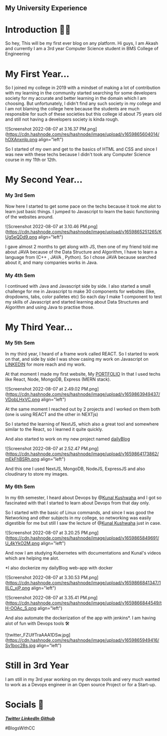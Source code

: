 ## My University Experience


# Introduction 👋🏽

So hey, This will be my first ever blog on any platform. 
Hi guys, I am Akash and currently I am a 3rd year Computer Science student in BMS College of Engineering

# My First Year...

So I joined my college in 2019 with a mindset of making a lot of contribution with my learning in the community started searching for some developers society for my accurate and better learning in the domain which I am choosing.
But unfortunately, I didn't find any such society in my college and I am not blaming the college here because the students are much responsible for such of these societies but this college id about 75 years old and still not having a developers society is kinda rough.

![Screenshot 2022-08-07 at 3.16.37 PM.png](https://cdn.hashnode.com/res/hashnode/image/upload/v1659865604014/hOXAnxnlp.png align="left")


So I started of my own and get to the basics of HTML and CSS and since I was new with these techs because I didn't took any Computer Science course in my 11th or 12th.


# My Second Year...

### My 3rd Sem

Now here I started to get some pace on the techs because it took me alot to learn just basic things.
I jumped to Javascript to learn the basic functioning of the websites around.



![Screenshot 2022-08-07 at 3.10.46 PM.png](https://cdn.hashnode.com/res/hashnode/image/upload/v1659865251265/KUg5eQDd9.png align="left")

I gave almost 2 months to get along with JS, then one of my friend told me about JAVA because of the Data Structure and Algorithm, I have to learn a language from (C++ , JAVA ,  Python).
So I chose JAVA because searched about it, and many companies works in Java.

### My 4th Sem

I continued with Java and Javascript side by side.
I also started a small challenge for me in Javascript to make 30 components for websites (like, dropdowns, tabs, color palletes etc)
So each day I make 1 component to test my skills of Javascript and started learning about Data Structures and Algorithm and using Java to practise those.



# My Third Year...

### My 5th Sem

In my third year, I heard of a frame work called REACT. So I started to work on that, and side by side I was show casing my work on Javascript on [LINKEDIN](https://www.linkedin.com/in/akash-tiwari-03b3621b7/) for more reach and my work.

At that moment I made my first website, My [PORTFOLIO](https://akashtiwari750156.netlify.app) In that I used techs like React, Node, MongoDB, Express (MERN stack).

![Screenshot 2022-08-07 at 2.49.02 PM.png](https://cdn.hashnode.com/res/hashnode/image/upload/v1659863949437/VDobLHxVC.png align="left")

At the same moment I reached out by 2 projects and I worked on them both (one is using REACT and the other in NEXTjs)

So I started the learning of NextJS, which also a great tool and somewhere similar to the React, so I learned it quite quickly.

And also started to work on my new project named [dailyBlog](https://dailyblog.vercel.app)

![Screenshot 2022-08-07 at 2.52.47 PM.png](https://cdn.hashnode.com/res/hashnode/image/upload/v1659864173862/mEkFhBSRh.png align="left")

And this one I used NextJS, MongoDB, NodeJS, ExpressJS and also cloudinary to store my images.


### My 6th Sem

In my 6th semester, I heard about Devops by @[Kunal Kushwaha](@kunalk) and I got so fascinated with that I started to learn about Devops from that day only.

So I started with the basic of Linux commands, and since I was good the Networking and other subjects in my college, so networking was easily digestible for me but still I saw the lecture of @[Kunal Kushwaha](@kunalk) just in case.


![Screenshot 2022-08-07 at 3.20.25 PM.png](https://cdn.hashnode.com/res/hashnode/image/upload/v1659865849691/U_4kYkO2M.png align="left")

And now I am studying Kubernetes with documentations and Kunal's videos which are helping me alot.

*I also dockerize my dailyBlog web-app with docker 


![Screenshot 2022-08-07 at 3.30.53 PM.png](https://cdn.hashnode.com/res/hashnode/image/upload/v1659866841347/1IlLC_xjP.png align="left")

![Screenshot 2022-08-07 at 3.35.41 PM.png](https://cdn.hashnode.com/res/hashnode/image/upload/v1659866844549/tH-OOAc_S.png align="left")

And also automate the dockerization of the app with jenkins*. I am having alot of fun with Devops tools 🛠


![twitter_FZUlfTraAAA1DSw.jpg](https://cdn.hashnode.com/res/hashnode/image/upload/v1659865949416/Sv1boc2Bs.jpg align="left")


# Still in 3rd Year

I am still in my 3rd year working on my devops tools and very much wanted to work as a Devops engineer in an Open source Project or for a Start-up.

# Socials 🤝

[ ***Twitter*** ](https://twitter.com/_s_k_yyy_)
[ ***LinkedIn*** ](https://www.linkedin.com/in/akash-tiwari-03b3621b7/)
[ ***Github*** ](https://github.com/akku750156)

#BlogsWithCC



